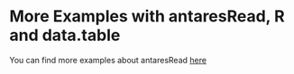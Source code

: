 # More Examples with antaresRead, R and data.table 

You can find more examples about antaresRead [here](http://htmlpreview.github.io/?https://github.com/rte-antares-rpackage/antaresME/blob/master/antaresReadME.html)
